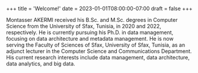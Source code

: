 +++
title = 'Welcome!'
date = 2023-01-01T08:00:00-07:00
draft = false
+++

Montasser AKERMI received his B.Sc. and M.Sc. degrees in Computer Science from the University of Sfax, Tunisia, in 2020 and 2022, respectively. He is currently pursuing his Ph.D. in data management, focusing on data architecture and metadata management. He is now serving the Faculty of Sciences of Sfax, University of Sfax, Tunisia, as an adjunct lecturer in the Computer Science and Communications Department. His current research interests include data management, data architecture, data analytics, and big data.